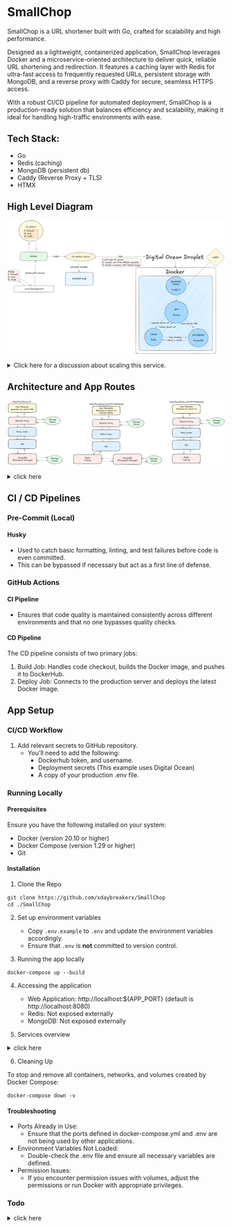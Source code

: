 # SmallChop

SmallChop is a URL shortener built with Go, crafted for scalability and high performance.

Designed as a lightweight, containerized application, SmallChop leverages Docker and a microservice-oriented architecture to deliver quick, reliable URL shortening and redirection.
It features a caching layer with Redis for ultra-fast access to frequently requested URLs, persistent storage with MongoDB, and a reverse proxy with Caddy for secure, seamless HTTPS access.

With a robust CI/CD pipeline for automated deployment, SmallChop is a production-ready solution that balances efficiency and scalability, making it ideal for handling high-traffic environments with ease.

## Tech Stack:

-   Go
-   Redis (caching)
-   MongoDB (persistent db)
-   Caddy (Reverse Proxy + TLS)
-   HTMX

## High Level Diagram

![diagram](./docs/assets/high-level.png)

<details>
<summary>Click here for a discussion about scaling this service.</summary>

In an enterprise environment, SmallChop would typically be deployed with Kubernetes to enable high scalability and manageability. By using Kubernetes, the application could run across multiple pods and nodes, allowing for automatic scaling in response to traffic spikes. This setup would also enable seamless updates and rollbacks through Kubernetes’ built-in deployment strategies, such as rolling updates. Additionally, a load balancer would be essential to distribute incoming traffic evenly across instances, ensuring high availability and minimizing latency. This would also allow easy integration of a more robust secret manager than what is currently implemented in this project.

However, for a project of this scale and purpose, using Kubernetes and a load balancer would be overkill. Instead, SmallChop is deployed using Docker Compose on a single DigitalOcean Droplet, which provides a streamlined, cost-effective environment suitable for demonstration and portfolio purposes. This approach keeps infrastructure simple while showcasing containerized microservices architecture. It maintains the essential components—caching, persistent storage, and reverse proxy—while remaining accessible and manageable for a smaller deployment. This setup can later be adapted to a more advanced Kubernetes environment if needed, making SmallChop flexible and adaptable for future growth.

</details>

## Architecture and App Routes

![diagram](./docs/assets/routes.png)

<details>
<summary>click here</summary>

## Architecture

```
            +---------------------+
            |     User Requests   |
            +---------------------+
                      |
                      v
         +----------------------------+
         |      URL Shortener API     |
         |        (Go Service)        |
         +----------------------------+
                      |
                      v
  +------------------------------------------+
  |          Caching Layer (Redis)           |
  +------------------------------------------+
                      |
                      v
  +------------------------------------------+
  |       Persistent Storage (MongoDB)       |
  +------------------------------------------+
```

## MVP Architecture

```
            +---------------------+
            |     User Requests   |
            +---------------------+
                      |
                      v
         +----------------------------+
         |      URL Shortener API     |
         |        (Go Service)        |
         +----------------------------+
                      |
                      v
  +------------------------------------------+
  |            Redis as a DB                 |
  +------------------------------------------+
```

</details>

## CI / CD Pipelines

### Pre-Commit (Local)

#### Husky

-   Used to catch basic formatting, linting, and test failures before code is even committed.
-   This can be bypassed if necessary but act as a first line of defense.

### GitHub Actions

#### **CI Pipeline**

-   Ensures that code quality is maintained consistently across different environments and that no one bypasses quality checks.

#### **CD Pipeline**

The CD pipeline consists of two primary jobs:

1. Build Job: Handles code checkout, builds the Docker image, and pushes it to DockerHub.
2. Deploy Job: Connects to the production server and deploys the latest Docker image.

## App Setup

### CI/CD Workflow

1. Add relevant secrets to GitHub repository.
    - You'll need to add the following:
        - Dockerhub token, and username.
        - Deployment secrets (This example uses Digital Ocean)
        - A copy of your production .env file.

### Running Locally

#### Prerequisites

Ensure you have the following installed on your system:

-   Docker (version 20.10 or higher)
-   Docker Compose (version 1.29 or higher)
-   Git

#### Installation

1. Clone the Repo

```
git clone https://github.com/xdaybreakerx/SmallChop
cd ./SmallChop
```

2. Set up environment variables

    - Copy `.env.example` to `.env` and update the environment variables accordingly.
    - Ensure that `.env` is **not** committed to version control.

3. Running the app locally

```
docker-compose up --build
```

4. Accessing the application

    - Web Application: http://localhost:${APP_PORT} (default is http://localhost:8080)
    - Redis: Not exposed externally
    - MongoDB: Not exposed externally

5. Services overview
 <details>
 <summary>click here</summary>

app Service

-   Build Context: The current directory (contains your application’s Dockerfile)
-   Ports: Exposes port 8080 (or as defined in .env)
-   Depends On: redis, mongo
-   Environment Variables: Loaded from .env

redis Service

-   Image: redis:alpine
-   Command: Starts Redis with a password from .env
-   Environment Variables: Loaded from .env
-   Ports: Not exposed externally

mongo Service

-   Image: mongo:latest
-   Volumes:
    -   mongo-data for persistent storage
-   mongo-user-init.js for initialization
-   Environment Variables: Loaded from .env
-   Ports: Not exposed externally

caddy Service (Production Only)

-   Image: caddy:2.8.4-alpine
-   Ports:
    -   Exposes port 80 for HTTP
    -   Exposes port 443 for HTTPS
-   Volumes:
    -   caddy_data for Caddy data
    -   caddy_config for configuration
-   Caddyfile for server configuration
-   Environment Variables: Loaded from .env

Additional Notes

-   Data Persistence: Volumes are used for MongoDB and Caddy to ensure data persists between container restarts.
-   Environment Variables: Keep the .env file secure, especially in production.
-   Docker Compose Override: The docker-compose.override.yml file is used to customize the Compose configuration for local development.

    </details>

6. Cleaning Up

To stop and remove all containers, networks, and volumes created by Docker Compose:

```
docker-compose down -v
```

#### Troubleshooting

-   Ports Already in Use:
    -   Ensure that the ports defined in docker-compose.yml and .env are not being used by other applications.
-   Environment Variables Not Loaded:
    -   Double-check the .env file and ensure all necessary variables are defined.
-   Permission Issues:
    -   If you encounter permission issues with volumes, adjust the permissions or run Docker with appropriate privileges.

### Todo

<details>
<summary>click here</summary>

-   [x] pre commit hooks
-   [x] testing
-   [x] rate limiter
-   [x] persistent storage
-   [x] caching layer
-   [x] cd with github actions
-   [x] deployment
-   [ ] better shortener algo

</details>
